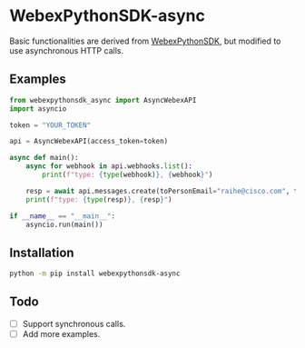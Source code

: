 # WebexPythonSDK-async

Basic functionalities are derived from [WebexPythonSDK](https://github.com/WebexCommunity/WebexPythonSDK), but modified to use asynchronous HTTP calls.

## Examples

```python
from webexpythonsdk_async import AsyncWebexAPI
import asyncio

token = "YOUR_TOKEN"

api = AsyncWebexAPI(access_token=token)

async def main():
    async for webhook in api.webhooks.list():
        print(f"type: {type(webhook)}, {webhook}")

    resp = await api.messages.create(toPersonEmail="raihe@cisco.com", text="Hello World")
    print(f"type: {type(resp)}, {resp}")

if __name__ == "__main__":
    asyncio.run(main())
```

## Installation

```bash
python -m pip install webexpythonsdk-async
```

## Todo

- [ ] Support synchronous calls.
- [ ] Add more examples.